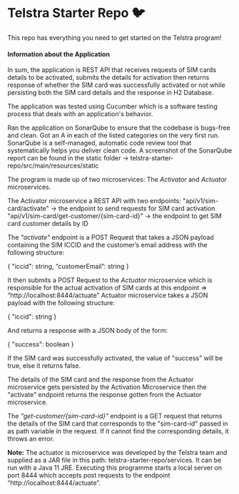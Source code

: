 # Telstra Starter Repo :bird:

This repo has everything you need to get started on the Telstra program!

#### Information about the Application
In sum, the application is REST API that receives requests of SIM cards details to be activated, 
submits the details for activation then returns response of whether the SIM card was successfully activated or not 
while persisting both the SIM card details and the response in H2 Database.

The application was tested using Cucumber which is a software testing process that deals with an application's behavior.

Ran the application on SonarQube to ensure that the codebase is bugs-free and clean. Got an A in each of the listed categories on the very first run.
SonarQube is a self-managed, automatic code review tool that systematically helps you deliver clean code.
A screenshot of the SonarQube report can be found in the static folder -> telstra-starter-repo/src/main/resources/static


The program is made up of two microservices: The *Activator* and *Actuator* microservices.

The Activator microservice a REST API with two endpoints: 
"api/v1/sim-card/activate" -> the endpoint to send requests for SIM card activation
"api/v1/sim-card/get-customer/{sim-card-id}" -> the endpoint to get SIM card customer details by ID


The *"activate"* endpoint is a POST Request that takes a JSON payload containing the SIM ICCID and the customer’s email address with the following structure:

{
"iccid": string,
“customerEmail”: string
}

It then submits a POST Request to the *Actuator* microservice which is responsible for the actual activation of SIM cards at this endpoint =>  “http://localhost:8444/actuate”
Actuator microservice takes a JSON payload with the following structure:

{
"iccid": string
}

And returns a response with a JSON body of the form:

{
"success": boolean
}

If the SIM card was successfully activated, the value of "success" will be true, else it returns false.

The details of the SIM card and the response from the Actuator microservice gets persisted by the Activation Microservice 
then the "activate" endpoint returns the response gotten from the Actuator microservice. 


The *"get-customer/{sim-card-id}"* endpoint is a GET request that returns the details of the SIM card that corresponds to 
the "sim-card-id" passed in as path variable in the request. If it cannot find the corresponding details, it throws an error.


__Note:__
The actuator is microservice was developed by the Telstra team and supplied as a JAR file in this path: telstra-starter-repo/services. 
It can be run with a Java 11 JRE. Executing this programme starts a local server on port 8444 which accepts post requests to the endpoint “http://localhost:8444/actuate”.

